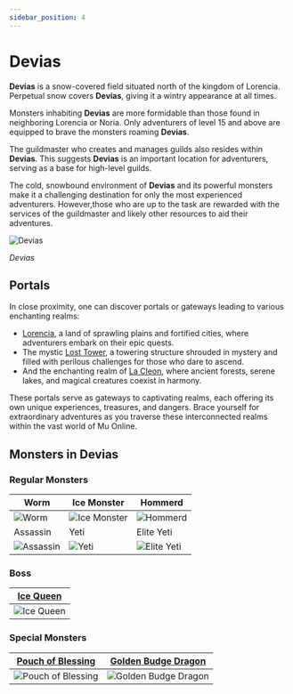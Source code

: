 ```yaml
---
sidebar_position: 4
---
```


# Devias

**Devias** is a snow-covered field situated north of the kingdom of Lorencia. Perpetual snow covers **Devias**, giving it a wintry appearance at all times.

Monsters inhabiting **Devias** are more formidable than those found in neighboring Lorencia or Noria. Only adventurers of level 15 and above are equipped to brave the monsters roaming **Devias**.

The guildmaster who creates and manages guilds also resides within **Devias**. This suggests **Devias** is an important location for adventurers, serving as a base for high-level guilds.

The cold, snowbound environment of **Devias** and its powerful monsters make it a challenging destination for only the most experienced adventurers. However,those who are up to the task are rewarded with the services of the guildmaster and likely other resources to aid their adventures.

![Devias](/img/maps/devias.webp)

_Devias_

## Portals

In close proximity, one can discover portals or gateways leading to various enchanting realms:

- [Lorencia](/maps/lorencia), a land of sprawling plains and fortified cities, where adventurers embark on their epic quests.
- The mystic [Lost Tower](/maps/losttower), a towering structure shrouded in mystery and filled with perilous challenges for those who dare to ascend.
- And the enchanting realm of [La Cleon](/maps/la-cleon), where ancient forests, serene lakes, and magical creatures coexist in harmony.

These portals serve as gateways to captivating realms, each offering its own unique experiences, treasures, and dangers. Brace yourself for extraordinary adventures as you traverse these interconnected realms within the vast world of Mu Online.

## Monsters in Devias

### Regular Monsters

| Worm                                           | Ice Monster                                          | Hommerd                                            |
| ---------------------------------------------- | ---------------------------------------------------- | -------------------------------------------------- |
| ![Worm](/img/monsters/devias/worm.jpg)         | ![Ice Monster](/img/monsters/devias/ice-monster.jpg) | ![Hommerd](/img/monsters/devias/hommerd.jpg)       |
| Assassin                                       | Yeti                                                 | Elite Yeti                                         |
| ![Assassin](/img/monsters/devias/assassin.jpg) | ![Yeti](/img/monsters/devias/yeti.jpg)               | ![Elite Yeti](/img/monsters/devias/elite-yeti.jpg) |

### Boss

| [Ice Queen](/special-monsters/mini-bosses/ice-queen) |
| ---------------------------------------------------- |
| ![Ice Queen](/img/monsters/devias/ice-queen.jpg)     |

### Special Monsters

| [Pouch of Blessing](/special-monsters/others/pouch-of-blessing)          | [Golden Budge Dragon](/special-monsters/others/golden-budge-dragon)   |
| ------------------------------------------------------------------------ | --------------------------------------------------------------------- |
| ![Pouch of Blessing](/img/monsters/special/others/pouch-of-blessing.jpg) | ![Golden Budge Dragon](/img/monsters/special/golden/budge-dragon.jpg) |
